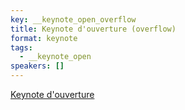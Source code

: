 ```yaml
---
key: __keynote_open_overflow
title: Keynote d'ouverture (overflow)
format: keynote
tags:
  - __keynote_open
speakers: []
---
```

[Keynote d'ouverture](../__keynote_open)
